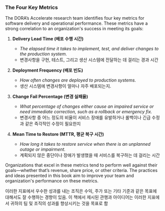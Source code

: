 ### The Four Key Metrics

The DORA’s Accelerate research team identifies four key metrics for software delivery and operational performance. These metrics have a strong correlation to an organization's success in meeting its goals:

1. **Delivery Lead Time (배포 수행 시간)**

    - _The elapsed time it takes to implement, test, and deliver changes to the production system._
    - 변경사항을 구현, 테스트, 그리고 생산 시스템에 전달하는 데 걸리는 경과 시간

2. **Deployment Frequency (배포 빈도)**

    - _How often changes are deployed to production systems._
    - 생산 시스템에 변경사항이 얼마나 자주 배포되는지.

3. **Change Fail Percentage (변경 실패율)**

    - _What percentage of changes either cause an impaired service or need immediate correction, such as a rollback or emergency fix._
    - 변경사항 중 어느 정도의 비율이 서비스 장애를 유발하거나 롤백이나 긴급 수정과 같은 즉각적인 수정이 필요한지

4. **Mean Time to Restore (MTTR, 평균 복구 시간)**

    - _How long it takes to restore service when there is an unplanned outage or impairment._
    - 계획되지 않은 중단이나 장애가 발생했을 때 서비스를 복구하는 데 걸리는 시간

Organizations that excel in these metrics tend to perform well against their goals—whether that’s revenue, share price, or other criteria. The practices and ideas presented in this book aim to improve your team and organization's performance on these metrics.

이러한 지표에서 우수한 성과를 내는 조직은 수익, 주가 또는 기타 기준과 같은 목표에 대해서도 잘 수행하는 경향이 있음. 이 책에서 제시된 관행과 아이디어는 이러한 지표에서 귀하의 팀 및 조직의 성과를 향상시키는 것을 목표로 함
